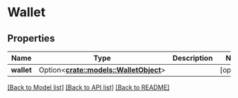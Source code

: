 # Wallet

## Properties

Name | Type | Description | Notes
------------ | ------------- | ------------- | -------------
**wallet** | Option<[**crate::models::WalletObject**](WalletObject.md)> |  | [optional]

[[Back to Model list]](../README.md#documentation-for-models) [[Back to API list]](../README.md#documentation-for-api-endpoints) [[Back to README]](../README.md)


